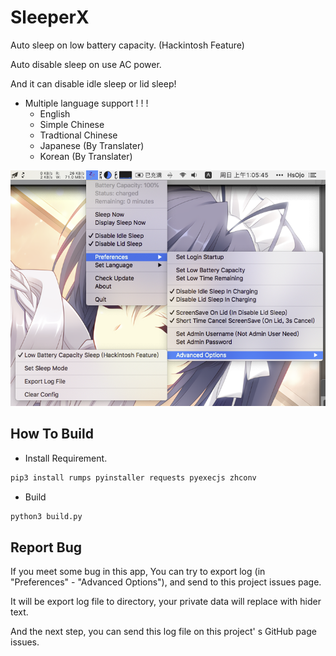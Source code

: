 # SleeperX

Auto sleep on low battery capacity. (Hackintosh Feature)

Auto disable sleep on use AC power.

And it can disable idle sleep or lid sleep!

* Multiple language support ! ! !
  * English
  * Simple Chinese
  * Tradtional Chinese
  * Japanese (By Translater)
  * Korean (By Translater)

![Thumbnail](doc/thumbnail_en.png)

## How To Build

* Install Requirement.

```bash
pip3 install rumps pyinstaller requests pyexecjs zhconv
```

* Build

```bash
python3 build.py
```

## Report Bug

If you meet some bug in this app, You can try to export log (in "Preferences" - "Advanced Options"), and send to this project issues page.

It will be export log file to directory, your private data will replace with hider text.

And the next step, you can send this log file on this project' s GitHub page issues.
